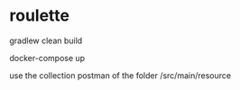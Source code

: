 # roulette

gradlew clean build

docker-compose up

use the collection postman of the folder /src/main/resource